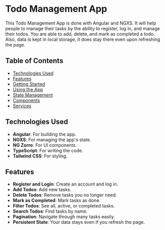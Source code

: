# Todo Management App

This Todo Management App is done with Angular and NGXS. It will help people to manage their tasks by the ability to register, log in, and manage their todos. You are able to add, delete, and mark as completed a todo. Also, data is kept in local storage, it does stay there even upon refreshing the page.

## Table of Contents

- [Technologies Used](#technologies-used)
- [Features](#features)
- [Getting Started](#getting-started)
- [Using the App](#using-the-app)
- [State Management](#state-management)
- [Components](#components)
- [Services](#services)

## Technologies Used

- **Angular**: For building the app.
- **NGXS**: For managing the app's state.
- **NG Zorro**: For UI components.
- **TypeScript**: For writing the code.
- **Tailwind CSS**: For styling.

## Features

- **Register and Login**: Create an account and log in.
- **Add Todos**: Add new tasks.
- **Delete Todos**: Remove tasks you no longer need.
- **Mark as Completed**: Mark tasks as done.
- **Filter Todos**: See all, active, or completed tasks.
- **Search Todos**: Find tasks by name.
- **Pagination**: Navigate through many tasks easily.
- **Persistent State**: Your data stays even if you refresh the page.
